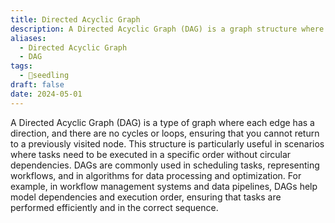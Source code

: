 ```yaml
---
title: Directed Acyclic Graph
description: A Directed Acyclic Graph (DAG) is a graph structure where edges have a direction and there are no cycles, meaning no path returns to the same node.
aliases:
  - Directed Acyclic Graph
  - DAG
tags:
  - 🌱seedling
draft: false
date: 2024-05-01
---
```


A Directed Acyclic Graph (DAG) is a type of graph where each edge has a direction, and there are no cycles or loops, ensuring that you cannot return to a previously visited node. This structure is particularly useful in scenarios where tasks need to be executed in a specific order without circular dependencies. DAGs are commonly used in scheduling tasks, representing workflows, and in algorithms for data processing and optimization. For example, in workflow management systems and data pipelines, DAGs help model dependencies and execution order, ensuring that tasks are performed efficiently and in the correct sequence.